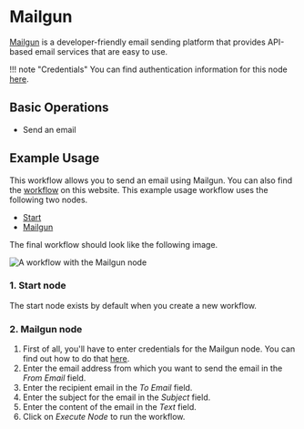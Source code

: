 # Mailgun

[Mailgun](https://www.mailgun.com/) is a developer-friendly email sending platform that provides API-based email services that are easy to use.

!!! note "Credentials"
    You can find authentication information for this node [here](/integrations/credentials/mailgun/).


## Basic Operations

- Send an email

## Example Usage

This workflow allows you to send an email using Mailgun. You can also find the [workflow](https://n8n.io/workflows/522) on this website. This example usage workflow uses the following two nodes.

- [Start](/integrations/core-nodes/n8n-nodes-base.start/)
- [Mailgun]()

The final workflow should look like the following image.

![A workflow with the Mailgun node](/_images/integrations/nodes/mailgun/workflow.png)

### 1. Start node

The start node exists by default when you create a new workflow.

### 2. Mailgun node

1. First of all, you'll have to enter credentials for the Mailgun node. You can find out how to do that [here](/integrations/credentials/mailgun/).
2. Enter the email address from which you want to send the email in the *From Email* field.
3. Enter the recipient email in the *To Email* field.
4. Enter the subject for the email in the *Subject* field.
5. Enter the content of the email in the *Text* field.
6. Click on *Execute Node* to run the workflow.
